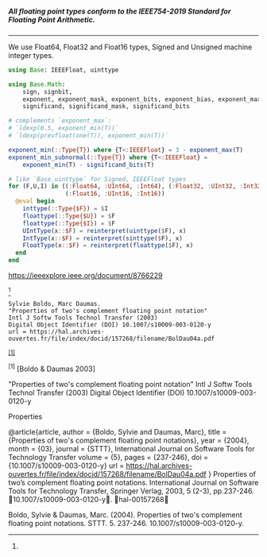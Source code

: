 ##### All floating point types conform to the IEEE754-2019 Standard for Floating Point Arithmetic.
----

We use Float64, Float32 and Float16 types, Signed and Unsigned machine integer types.

``` julia
using Base: IEEEFloat, uinttype

using Base.Math: 
    sign, signbit, 
    exponent, exponent_mask, exponent_bits, exponent_bias, exponent_max,
    significand, significand_mask, significand_bits

# complements `exponent_max`:
# `ldexp(0.5, exponent_min(T))`
# `ldexp(prevfloat(one(T)), exponent_min(T))`

exponent_min(::Type{T}) where {T<:IEEEFloat} = 3 - exponent_max(T)
exponent_min_subnormal(::Type{T}) where {T<:IEEEFloat} =
    exponent_min(T) - significand_bits(T)
```

``` julia
# like `Base.uinttype` for Signed, IEEEFloat types
for (F,U,I) in ((:Float64, :UInt64, :Int64), (:Float32, :UInt32, :Int32), 
                (:Float16, :UInt16, :Int16))
  @eval begin
    inttype(::Type{$F}) = $I
    floattype(::Type{$U}) = $F
    floattype(::Type{$I}) = $F
    UIntType(x::$F) = reinterpret(uinttype($F), x)
    IntType(x::$F) = reinterpret(sinttype($F), x)
    FloatType(x::$F) = reinterpret(floattype($F), x)
  end
end
```




[^IEEE754-2019]:
https://ieeexplore.ieee.org/document/8766229


[^Boldo-Daumas-2003]


[^Boldo-Daumas-2003]:
``` text
Sylvie Boldo, Marc Daumas. 
"Properties of two's complement floating point notation"
Intl J Softw Tools Technol Transfer (2003)
Digital Object Identifier (DOI) 10.1007/s10009-003-0120-y
url = https://hal.archives-ouvertes.fr/file/index/docid/157268/filename/BolDau04a.pdf
```


<sup>[[1]](#boldo-daumas-2003)</sup>

<a name="boldo-daumas-2003"><sup>[1]</sup></a>&nbsp;[Boldo & Daumas 2003]</a>

"Properties of two's complement floating point notation"
Intl J Softw Tools Technol Transfer (2003)
Digital Object Identifier (DOI) 10.1007/s10009-003-0120-y

Properties

@article{article,
author = {Boldo, Sylvie and Daumas, Marc},
title = {Properties of two's complement floating point notations},
year = {2004},
month = {03},
journal = {STTT}, International Journal on Software Tools for Technology Transfer
volume = {5},
pages = {237-246},
doi = {10.1007/s10009-003-0120-y}
url = https://hal.archives-ouvertes.fr/file/index/docid/157268/filename/BolDau04a.pdf
}
Properties of two’s complement floating point notations. 
International Journal on Software Tools for Technology Transfer, Springer Verlag, 2003, 5 (2-3), pp.237-246. 
￿10.1007/s10009-003-0120-y￿. ￿hal-00157268￿

Boldo, Sylvie & Daumas, Marc. (2004). 
Properties of two's complement floating point notations. 
STTT. 5. 237-246. 10.1007/s10009-003-0120-y. 
